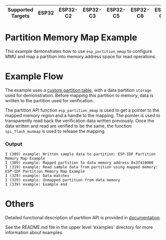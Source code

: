 | Supported Targets | ESP32 | ESP32-C2 | ESP32-C3 | ESP32-C5 | ESP32-C6 | ESP32-C61 | ESP32-H2 | ESP32-P4 | ESP32-S2 | ESP32-S3 |
| ----------------- | ----- | -------- | -------- | -------- | -------- | --------- | -------- | -------- | -------- | -------- |

# Partition Memory Map Example

This example demonstrates how to use `esp_partition_mmap` to configure MMU and map a partition into memory address space for read operations.

# Example Flow

The example uses a [custom partition table](./partitions_example.csv), with a data partition `storage` used for demonstration. Before mapping this partition to memory,
data is written to the partition used for verification.

The partition API function `esp_partition_mmap` is used to get a pointer to the mapped memory region and a handle to the mapping. The pointer is used to transparently read back the
verification data written previously. Once the data written and read are verified to be the same, the function `spi_flash_munmap` is used to release the mapping.

### Output
```
I (309) example: Written sample data to partition: ESP-IDF Partition Memory Map Example
I (309) example: Mapped partition to data memory address 0x3f410000
I (319) example: Read sample data from partition using mapped memory: ESP-IDF Partition Memory Map Example
I (329) example: Data matches
I (329) example: Unmapped partition from data memory
I (339) example: Example end
```

# Others

Detailed functional description of partition API is provided in [documentation](https://docs.espressif.com/projects/esp-idf/en/latest/api-reference/storage/spi_flash.html).

See the README.md file in the upper level 'examples' directory for more information about examples.
